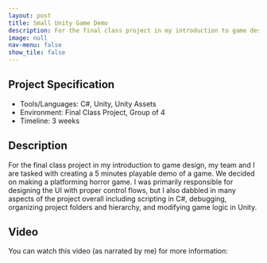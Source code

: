 ```yaml
---
layout: post
title: Small Unity Game Demo
description: For the final class project in my introduction to game design, my team and I are tasked with creating a 5 minutes playable demo of a game. We decided on making a platforming horror game.
image: null
nav-menu: false
show_tile: false
---
```


## Project Specification
<ul>
  <li>Tools/Languages: C#, Unity, Unity Assets</li>
  <li>Environment: Final Class Project, Group of 4</li>
  <li>Timeline: 3 weeks</li>
</ul>

## Description

For the final class project in my introduction to game design, my team and I are tasked with creating a 5 minutes playable demo of a game. We decided on making a platforming horror game. I was primarily responsible for designing the UI with proper control flows, but I also dabbled in many aspects of the project overall including scripting in C#, debugging, organizing project folders and hierarchy, and modifying game logic in Unity.

## Video

You can watch this video (as narrated by me) for more information:

<iframe width="420" height="315" src="" frameborder="0" allowfullscreen></iframe>
